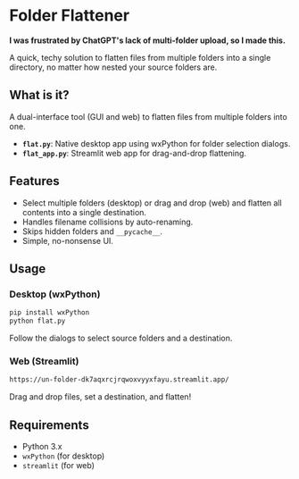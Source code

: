 # Folder Flattener

**I was frustrated by ChatGPT's lack of multi-folder upload, so I made this.**


A quick, techy solution to flatten files from multiple folders into a single directory, no matter how nested your source folders are.

## What is it?

A dual-interface tool (GUI and web) to flatten files from multiple folders into one.

- **`flat.py`**: Native desktop app using wxPython for folder selection dialogs.
- **`flat_app.py`**: Streamlit web app for drag-and-drop flattening.

## Features

- Select multiple folders (desktop) or drag and drop (web) and flatten all contents into a single destination.
- Handles filename collisions by auto-renaming.
- Skips hidden folders and `__pycache__`.
- Simple, no-nonsense UI.

## Usage

### Desktop (wxPython)

```bash
pip install wxPython
python flat.py
```

Follow the dialogs to select source folders and a destination.

### Web (Streamlit)

```bash
https://un-folder-dk7aqxrcjrqwoxvyyxfayu.streamlit.app/
```

Drag and drop files, set a destination, and flatten!

## Requirements

- Python 3.x
- `wxPython` (for desktop)
- `streamlit` (for web)
